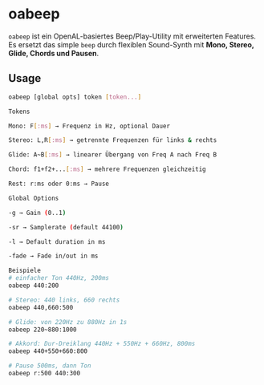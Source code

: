 # oabeep

`oabeep` ist ein OpenAL-basiertes Beep/Play-Utility mit erweiterten Features.  
Es ersetzt das simple `beep` durch flexiblen Sound-Synth mit **Mono, Stereo, Glide, Chords und Pausen**.

## Usage

```bash
oabeep [global opts] token [token...]

Tokens

Mono: F[:ms] → Frequenz in Hz, optional Dauer

Stereo: L,R[:ms] → getrennte Frequenzen für links & rechts

Glide: A~B[:ms] → linearer Übergang von Freq A nach Freq B

Chord: f1+f2+...[:ms] → mehrere Frequenzen gleichzeitig

Rest: r:ms oder 0:ms → Pause

Global Options

-g → Gain (0..1)

-sr → Samplerate (default 44100)

-l → Default duration in ms

-fade → Fade in/out in ms

Beispiele
# einfacher Ton 440Hz, 200ms
oabeep 440:200

# Stereo: 440 links, 660 rechts
oabeep 440,660:500

# Glide: von 220Hz zu 880Hz in 1s
oabeep 220~880:1000

# Akkord: Dur-Dreiklang 440Hz + 550Hz + 660Hz, 800ms
oabeep 440+550+660:800

# Pause 500ms, dann Ton
oabeep r:500 440:300

